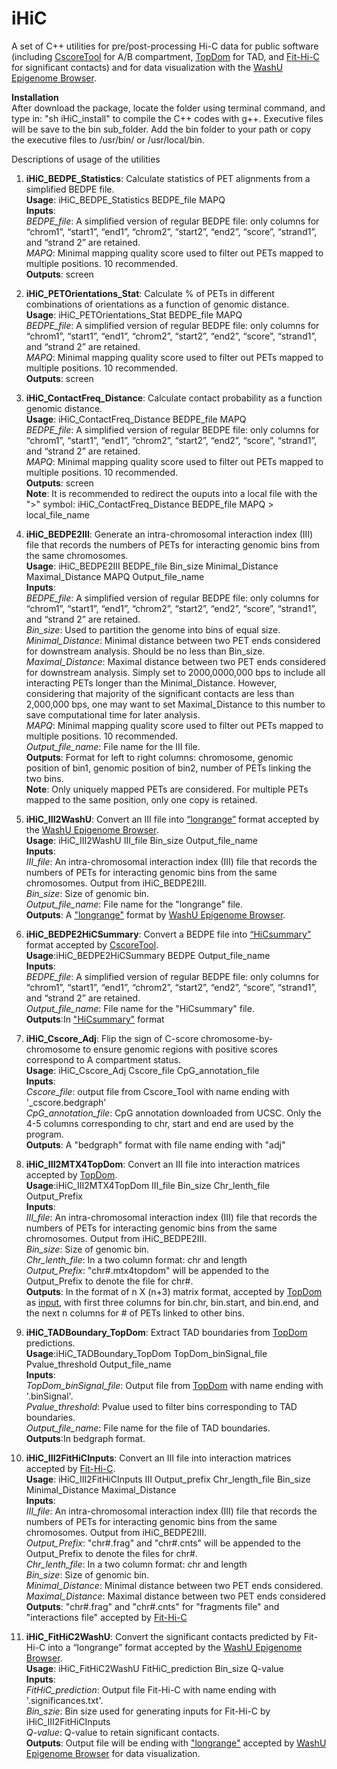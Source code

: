 # iHiC
A set of C++ utilities for pre/post-processing Hi-C data for public software (including [CscoreTool](https://github.com/scoutzxb/CscoreTool) for A/B compartment, [TopDom](https://github.com/HenrikBengtsson/TopDom) for TAD, and [Fit-Hi-C](https://github.com/ay-lab/fithic) for significant contacts) and for data visualization with the [WashU Epigenome Browser](https://epigenomegateway.wustl.edu).

<b>Installation</b><br>
After download the package, locate the folder using terminal command, and type in: "sh iHiC_install" to compile the C++ codes with g++. Executive files will be save to the bin sub_folder. Add the bin folder to your path or copy the executive files to /usr/bin/ or /usr/local/bin.

Descriptions of usage of the utilities

1. <b>iHiC_BEDPE_Statistics</b>: Calculate statistics of PET alignments from a simplified BEDPE file.<br>
  <b>Usage</b>: iHiC_BEDPE_Statistics BEDPE_file MAPQ<br>
  <b>Inputs</b>:<br>
  <em>BEDPE_file</em>: A simplified version of regular BEDPE file: only columns for “chrom1”, “start1”, “end1”, “chrom2”, “start2”, “end2”, “score”, “strand1”, and “strand 2” are retained.<br>
  <em>MAPQ</em>: Minimal mapping quality score used to filter out PETs mapped to multiple positions. 10 recommended.<br>
  <b>Outputs</b>: screen<br>

2. <b>iHiC_PETOrientations_Stat</b>: Calculate % of PETs in different combinations of orientations as a function of genomic distance.<br>
  <b>Usage</b>: iHiC_PETOrientations_Stat BEDPE_file MAPQ <br>
  <em>BEDPE_file</em>: A simplified version of regular BEDPE file: only columns for “chrom1”, “start1”, “end1”, “chrom2”, “start2”, “end2”, “score”, “strand1”, and “strand 2” are retained.<br>
  <em>MAPQ</em>: Minimal mapping quality score used to filter out PETs mapped to multiple positions. 10 recommended.<br>
  <b>Outputs</b>: screen<br>

3. <b>iHiC_ContactFreq_Distance</b>: Calculate contact probability as a function genomic distance.<br>
  <b>Usage</b>: iHiC_ContactFreq_Distance BEDPE_file MAPQ<br>
  <em>BEDPE_file</em>: A simplified version of regular BEDPE file: only columns for “chrom1”, “start1”, “end1”, “chrom2”, “start2”, “end2”, “score”, “strand1”, and “strand 2” are retained.<br>
  <em>MAPQ</em>: Minimal mapping quality score used to filter out PETs mapped to multiple positions. 10 recommended.<br>
  <b>Outputs</b>: screen<br>
  <b>Note</b>: It is recommended to redirect the ouputs into a local file with the ">" symbol: iHiC_ContactFreq_Distance BEDPE_file MAPQ > local_file_name <br>

4. <b>iHiC_BEDPE2III</b>: Generate an intra-chromosomal interaction index (III) file that records the numbers of PETs for interacting genomic bins from the same chromosomes.<br>
<b>Usage</b>: iHiC_BEDPE2III BEDPE_file Bin_size Minimal_Distance Maximal_Distance MAPQ Output_file_name<br>
<b>Inputs</b>:<br>
  <em>BEDPE_file</em>: A simplified version of regular BEDPE file: only columns for “chrom1”, “start1”, “end1”, “chrom2”, “start2”, “end2”, “score”, “strand1”, and “strand 2” are retained.<br>
  <em>Bin_size</em>: Used to partition the genome into bins of equal size.<br>
  <em>Minimal_Distance</em>: Minimal distance between two PET ends considered for downstream analysis. Should be no less than Bin_size.<br>
  <em>Maximal_Distance</em>: Maximal distance between two PET ends considered for downstream analysis. Simply set to 2000,0000,000 bps to include all interacting PETs longer than the Minimal_Distance. However, considering that majority of the significant contacts are less than 2,000,000 bps, one may want to set Maximal_Distance to this number to save computational time for later analysis.<br>
  <em>MAPQ</em>: Minimal mapping quality score used to filter out PETs mapped to multiple positions. 10 recommended.<br>
  <em>Output_file_name</em>: File name for the III file.<br>
<b>Outputs</b>: Format for left to right columns: chromosome, genomic position of bin1, genomic position of bin2, number of PETs linking the two bins.<br>
  <b>Note</b>: Only uniquely mapped PETs are considered. For multiple PETs mapped to the same position, only one copy is retained.<br>

5. <b>iHiC_III2WashU</b>: Convert an III file into [“longrange”](http://wiki.wubrowse.org/Long-range) format accepted by the [WashU Epigenome Browser](https://epigenomegateway.wustl.edu).<br>
  <b>Usage</b>: iHiC_III2WashU III_file Bin_size Output_file_name<br>
  <b>Inputs</b>:<br>
  <em>III_file</em>: An intra-chromosomal interaction index (III) file that records the numbers of PETs for interacting genomic bins from the same chromosomes. Output from iHiC_BEDPE2III.<br>
  <em>Bin_size</em>: Size of genomic bin.<br>
  <em>Output_file_name</em>: File name for the "longrange" file.<br>
  <b>Outputs</b>: A ["longrange"](http://wiki.wubrowse.org/Long-range) format by [WashU Epigenome Browser](https://epigenomegateway.wustl.edu).<br>
6. <b>iHiC_BEDPE2HiCSummary</b>: Convert a BEDPE file into [“HiCsummary”](http://homer.ucsd.edu/homer/interactions/HiCtagDirectory.html) format accepted by [CscoreTool](https://github.com/scoutzxb/CscoreTool).<br>
  <b>Usage</b>:iHiC_BEDPE2HiCSummary BEDPE Output_file_name<br>
  <b>Inputs</b>:<br>
  <em>BEDPE_file</em>: A simplified version of regular BEDPE file: only columns for “chrom1”, “start1”, “end1”, “chrom2”, “start2”, “end2”, “score”, “strand1”, and “strand 2” are retained.<br>
  <em>Output_file_name</em>: File name for the "HiCsummary" file.<br>
  <b>Outputs</b>:In ["HiCsummary"](http://homer.ucsd.edu/homer/interactions/HiCtagDirectory.html) format<br>

7. <b>iHiC_Cscore_Adj</b>: Flip the sign of C-score chromosome-by- chromosome to ensure genomic regions with positive scores correspond to A compartment status.<br>
  <b>Usage</b>: iHiC_Cscore_Adj Cscore_file CpG_annotation_file<br>
  <b>Inputs</b>:<br>
  <em>Cscore_file</em>: output file from Cscore_Tool with name ending with '_cscore.bedgraph'<br>
  <em>CpG_annotation_file</em>: CpG annotation downloaded from UCSC. Only the 4-5 columns corresponding to chr, start and end are used by the program. <br>
  <b>Outputs</b>: A "bedgraph" format with file name ending with "adj"<br>

8. <b>iHiC_III2MTX4TopDom</b>: Convert an III file into interaction matrices accepted by [TopDom](https://github.com/HenrikBengtsson/TopDom).<br>
  <b>Usage</b>:iHiC_III2MTX4TopDom III_file Bin_size Chr_lenth_file Output_Prefix<br>
  <b>Inputs</b>:<br>
  <em>III_file</em>: An intra-chromosomal interaction index (III) file that records the numbers of PETs for interacting genomic bins from the same chromosomes. Output from iHiC_BEDPE2III.<br>
  <em>Bin_size</em>: Size of genomic bin.<br>
  <em>Chr_lenth_file</em>: In a two column format: chr and length<br>
  <em>Output_Prefix</em>: "chr#.mtx4topdom" will be appended to the Output_Prefix to denote the file for chr#.<br>
  <b>Outputs</b>: In the format of n X (n+3) matrix format, accepted by [TopDom](https://github.com/HenrikBengtsson/TopDom) as [input](https://github.com/HenrikBengtsson/TopDom/blob/0.0.2/docs/TopDom%20Manual_v0.0.2.pdf), with first three columns for bin.chr, bin.start, and bin.end, and the next n columns for # of PETs linked to other bins.<br>
  
9. <b>iHiC_TADBoundary_TopDom</b>: Extract TAD boundaries from [TopDom](https://github.com/HenrikBengtsson/TopDom) predictions.<br>
  <b>Usage</b>:iHiC_TADBoundary_TopDom TopDom_binSignal_file Pvalue_threshold Output_file_name<br>
  <b>Inputs</b>:<br>
  <em>TopDom_binSignal_file</em>: Output file from [TopDom](https://github.com/HenrikBengtsson/TopDom) with name ending with '.binSignal'.<br>
  <em>Pvalue_threshold</em>: Pvalue used to filter bins corresponding to TAD boundaries.<br>
  <em>Output_file_name</em>: File name for the file of TAD boundaries.<br>
  <b>Outputs</b>:In bedgraph format.<br>
  
10. <b>iHiC_III2FitHiCInputs</b>: Convert an III file into interaction matrices accepted by [Fit-Hi-C](https://github.com/ay-lab/fithic).<br>
  <b>Usage</b>: iHiC_III2FitHiCInputs III Output_prefix Chr_length_file Bin_size Minimal_Distance Maximal_Distance<br>
  <b>Inputs</b>: <br>
  <em>III_file</em>: An intra-chromosomal interaction index (III) file that records the numbers of PETs for interacting genomic bins from the same chromosomes. Output from iHiC_BEDPE2III.<br>
  <em>Output_Prefix</em>: "chr#.frag" and "chr#.cnts" will be appended to the Output_Prefix to denote the files for chr#.<br>
  <em>Chr_lenth_file</em>: In a two column format: chr and length<br>
  <em>Bin_size</em>: Size of genomic bin.<br>
  <em>Minimal_Distance</em>: Minimal distance between two PET ends considered.<br>
  <em>Maximal_Distance</em>: Maximal distance between two PET ends considered<br>
  <b>Outputs</b>: "chr#.frag" and "chr#.cnts" for "fragments file" and "interactions file" accepted by [Fit-Hi-C](https://github.com/ay-lab/fithic) <br>
  
11. <b>iHiC_FitHiC2WashU</b>: Convert the significant contacts predicted by Fit-Hi-C into a “longrange” format accepted by the [WashU Epigenome Browser](https://epigenomegateway.wustl.edu).<br>
  <b>Usage</b>: iHiC_FitHiC2WashU FitHiC_prediction Bin_size Q-value<br>
  <b>Inputs</b>:<br>
  <em>FitHiC_prediction</em>: Output file Fit-Hi-C with name ending with '.significances.txt'.<br>
  <em>Bin_szie</em>: Bin size used for generating inputs for Fit-Hi-C by iHiC_III2FitHiCInputs<br>
  <em>Q-value</em>: Q-value to retain significant contacts.<br>
  <b>Outputs</b>: Output file will be ending with ["longrange"](http://wiki.wubrowse.org/Long-range) accepted by [WashU Epigenome Browser](https://epigenomegateway.wustl.edu) for data visualization. <br>
